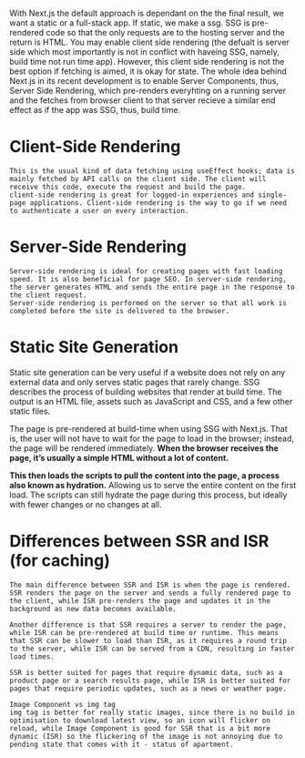 With Next.js the default approach is dependant on the the final result, we want a static or a full-stack app. If static, we make a ssg. SSG is pre-rendered code so that the only requests are to the hosting server and the return is HTML. You may enable client side rendering (the defualt is server side which most importantly is not in conflict with haveing SSG, namely, build time not run time app). However, this client side rendering is not the best option if fetching is aimed, it is okay for state. The whole idea behind Next.js in its recent development is to enable Server Components, thus, Server Side Rendering, which pre-renders everyhting on a running server and the fetches from browser client to that server recieve a similar end effect as if the app was SSG, thus, build time.

# Client-Side Rendering

    This is the usual kind of data fetching using useEffect hooks; data is mainly fetched by API calls on the client side. The client will receive this code, execute the request and build the page.
    client-side rendering is great for logged-in experiences and single-page applications. Client-side rendering is the way to go if we need to authenticate a user on every interaction.

# Server-Side Rendering

    Server-side rendering is ideal for creating pages with fast loading speed. It is also beneficial for page SEO. In server-side rendering, the server generates HTML and sends the entire page in the response to the client request. 
    Server-side rendering is performed on the server so that all work is completed before the site is delivered to the browser.

# Static Site Generation

Static site generation can be very useful if a website does not rely on any external data and only serves static pages that rarely change. SSG describes the process of building websites that render at build time. The output is an HTML file, assets such as JavaScript and CSS, and a few other static files.

The page is pre-rendered at build-time when using SSG with Next.js. That is, the user will not have to wait for the page to load in the browser; instead, the page will be rendered immediately. **When the browser receives the page, it’s usually a simple HTML without a lot of content.**

**This then loads the scripts to pull the content into the page, a process also known as hydration.** Allowing us to serve the entire content on the first load. The scripts can still hydrate the page during this process, but ideally with fewer changes or no changes at all.

# Differences between SSR and ISR (for caching) 

    The main difference between SSR and ISR is when the page is rendered. SSR renders the page on the server and sends a fully rendered page to the client, while ISR pre-renders the page and updates it in the background as new data becomes available.

    Another difference is that SSR requires a server to render the page, while ISR can be pre-rendered at build time or runtime. This means that SSR can be slower to load than ISR, as it requires a round trip to the server, while ISR can be served from a CDN, resulting in faster load times.

    SSR is better suited for pages that require dynamic data, such as a product page or a search results page, while ISR is better suited for pages that require periodic updates, such as a news or weather page.

    Image Component vs img tag
    img tag is better for really static images, since there is no build in optimisation to download latest view, so an icon will flicker on reload, while Image Component is good for SSR that is a bit more dynamic (ISR) so the flickering of the image is not annoying due to pending state that comes with it - status of apartment.